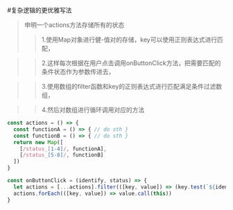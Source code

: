 #复杂逻辑的更优雅写法
> 申明一个actions方法存储所有的状态
>> 1.使用Map对象进行健-值对的存储，key可以使用正则表达式进行匹配，

>> 2.这样每次根据在用户点击调用onButtonClick方法，把需要匹配的条件状态作为参数传进去，

>> 3.使用数组的filter函数和key的正则表达式进行匹配满足条件过滤数组，

>> 4.然后对数组进行循环调用对应的方法
```js
const actions = () => {
  const functionA = () => { // do sth }
  const functionB = () => { // do sth }
  return new Map([
    [/status_[1-4]/, functionA],
    [/status_[5-8]/, functionB]
  ])
}

const onButtonClick = (identify, status) => {
  let actions = [...actions].filter(([key, value]) => (key.test(`${identify}-${status}`)))
  actions.forEach(([key, value]) => value.call(this))
}


